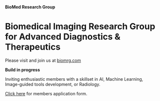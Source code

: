 
**BioMed Research Group**

# Biomedical Imaging Research Group for Advanced Diagnostics & Therapeutics

Please visit and join us at [biomrg.com](https://biomrg.com)

**Build in progress**

Inviting enthusiastic members with a skillset in AI, Machine Learning, Image-guided tools development, or Radiology.

[Click here](https://forms.gle/wRqXbnSSDVwbb4oZ9) for members application form. 
